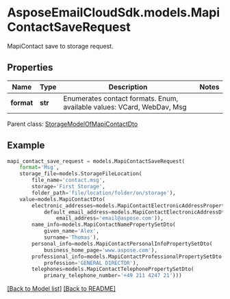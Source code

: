 # AsposeEmailCloudSdk.models.MapiContactSaveRequest

MapiContact save to storage request.             

## Properties
Name | Type | Description | Notes
------------ | ------------- | ------------- | -------------
**format** |**str** |Enumerates contact formats. Enum, available values: VCard, WebDav, Msg |

Parent class: [StorageModelOfMapiContactDto](StorageModelOfMapiContactDto.md)


## Example
```python
mapi_contact_save_request = models.MapiContactSaveRequest(
    format='Msg',
    storage_file=models.StorageFileLocation(
        file_name='contact.msg',
        storage='First Storage',
        folder_path='file/location/folder/on/storage'),
    value=models.MapiContactDto(
        electronic_addresses=models.MapiContactElectronicAddressPropertySetDto(
            default_email_address=models.MapiContactElectronicAddressDto(
                email_address='email@aspose.com')),
        name_info=models.MapiContactNamePropertySetDto(
            given_name='Alex',
            surname='Thomas'),
        personal_info=models.MapiContactPersonalInfoPropertySetDto(
            business_home_page='www.aspose.com'),
        professional_info=models.MapiContactProfessionalPropertySetDto(
            profession='GENERAL DIRECTOR'),
        telephones=models.MapiContactTelephonePropertySetDto(
            primary_telephone_number='+49 211 4247 21')))
```


[[Back to Model list]](Models.md) [[Back to README]](README.md)


